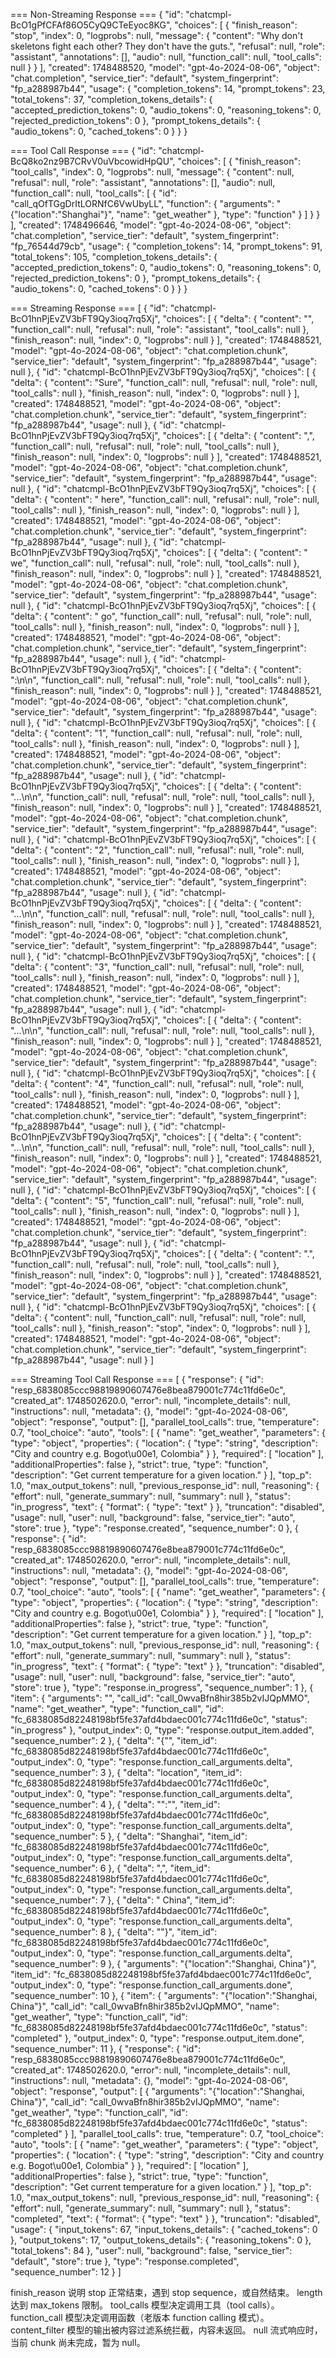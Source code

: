 === Non-Streaming Response ===
{
  "id": "chatcmpl-BcO1gPfCFAf86O5CyQ9CTeEyoc8KG",
  "choices": [
    {
      "finish_reason": "stop",
      "index": 0,
      "logprobs": null,
      "message": {
        "content": "Why don't skeletons fight each other? They don't have the guts.",
        "refusal": null,
        "role": "assistant",
        "annotations": [],
        "audio": null,
        "function_call": null,
        "tool_calls": null
      }
    }
  ],
  "created": 1748488520,
  "model": "gpt-4o-2024-08-06",
  "object": "chat.completion",
  "service_tier": "default",
  "system_fingerprint": "fp_a288987b44",
  "usage": {
    "completion_tokens": 14,
    "prompt_tokens": 23,
    "total_tokens": 37,
    "completion_tokens_details": {
      "accepted_prediction_tokens": 0,
      "audio_tokens": 0,
      "reasoning_tokens": 0,
      "rejected_prediction_tokens": 0
    },
    "prompt_tokens_details": {
      "audio_tokens": 0,
      "cached_tokens": 0
    }
  }
}

=== Tool Call Response ===
{
  "id": "chatcmpl-BcQ8ko2nz9B7CRvV0uVbcowidHpQU",
  "choices": [
    {
      "finish_reason": "tool_calls",
      "index": 0,
      "logprobs": null,
      "message": {
        "content": null,
        "refusal": null,
        "role": "assistant",
        "annotations": [],
        "audio": null,
        "function_call": null,
        "tool_calls": [
          {
            "id": "call_qOfTGgDrItLORNfC6VwUbyLL",
            "function": {
              "arguments": "{\"location\":\"Shanghai\"}",
              "name": "get_weather"
            },
            "type": "function"
          }
        ]
      }
    }
  ],
  "created": 1748496646,
  "model": "gpt-4o-2024-08-06",
  "object": "chat.completion",
  "service_tier": "default",
  "system_fingerprint": "fp_76544d79cb",
  "usage": {
    "completion_tokens": 14,
    "prompt_tokens": 91,
    "total_tokens": 105,
    "completion_tokens_details": {
      "accepted_prediction_tokens": 0,
      "audio_tokens": 0,
      "reasoning_tokens": 0,
      "rejected_prediction_tokens": 0
    },
    "prompt_tokens_details": {
      "audio_tokens": 0,
      "cached_tokens": 0
    }
  }
}

=== Streaming Response ===
[
  {
    "id": "chatcmpl-BcO1hnPjEvZV3bFT9Qy3ioq7rq5Xj",
    "choices": [
      {
        "delta": {
          "content": "",
          "function_call": null,
          "refusal": null,
          "role": "assistant",
          "tool_calls": null
        },
        "finish_reason": null,
        "index": 0,
        "logprobs": null
      }
    ],
    "created": 1748488521,
    "model": "gpt-4o-2024-08-06",
    "object": "chat.completion.chunk",
    "service_tier": "default",
    "system_fingerprint": "fp_a288987b44",
    "usage": null
  },
  {
    "id": "chatcmpl-BcO1hnPjEvZV3bFT9Qy3ioq7rq5Xj",
    "choices": [
      {
        "delta": {
          "content": "Sure",
          "function_call": null,
          "refusal": null,
          "role": null,
          "tool_calls": null
        },
        "finish_reason": null,
        "index": 0,
        "logprobs": null
      }
    ],
    "created": 1748488521,
    "model": "gpt-4o-2024-08-06",
    "object": "chat.completion.chunk",
    "service_tier": "default",
    "system_fingerprint": "fp_a288987b44",
    "usage": null
  },
  {
    "id": "chatcmpl-BcO1hnPjEvZV3bFT9Qy3ioq7rq5Xj",
    "choices": [
      {
        "delta": {
          "content": ",",
          "function_call": null,
          "refusal": null,
          "role": null,
          "tool_calls": null
        },
        "finish_reason": null,
        "index": 0,
        "logprobs": null
      }
    ],
    "created": 1748488521,
    "model": "gpt-4o-2024-08-06",
    "object": "chat.completion.chunk",
    "service_tier": "default",
    "system_fingerprint": "fp_a288987b44",
    "usage": null
  },
  {
    "id": "chatcmpl-BcO1hnPjEvZV3bFT9Qy3ioq7rq5Xj",
    "choices": [
      {
        "delta": {
          "content": " here",
          "function_call": null,
          "refusal": null,
          "role": null,
          "tool_calls": null
        },
        "finish_reason": null,
        "index": 0,
        "logprobs": null
      }
    ],
    "created": 1748488521,
    "model": "gpt-4o-2024-08-06",
    "object": "chat.completion.chunk",
    "service_tier": "default",
    "system_fingerprint": "fp_a288987b44",
    "usage": null
  },
  {
    "id": "chatcmpl-BcO1hnPjEvZV3bFT9Qy3ioq7rq5Xj",
    "choices": [
      {
        "delta": {
          "content": " we",
          "function_call": null,
          "refusal": null,
          "role": null,
          "tool_calls": null
        },
        "finish_reason": null,
        "index": 0,
        "logprobs": null
      }
    ],
    "created": 1748488521,
    "model": "gpt-4o-2024-08-06",
    "object": "chat.completion.chunk",
    "service_tier": "default",
    "system_fingerprint": "fp_a288987b44",
    "usage": null
  },
  {
    "id": "chatcmpl-BcO1hnPjEvZV3bFT9Qy3ioq7rq5Xj",
    "choices": [
      {
        "delta": {
          "content": " go",
          "function_call": null,
          "refusal": null,
          "role": null,
          "tool_calls": null
        },
        "finish_reason": null,
        "index": 0,
        "logprobs": null
      }
    ],
    "created": 1748488521,
    "model": "gpt-4o-2024-08-06",
    "object": "chat.completion.chunk",
    "service_tier": "default",
    "system_fingerprint": "fp_a288987b44",
    "usage": null
  },
  {
    "id": "chatcmpl-BcO1hnPjEvZV3bFT9Qy3ioq7rq5Xj",
    "choices": [
      {
        "delta": {
          "content": ":\n\n",
          "function_call": null,
          "refusal": null,
          "role": null,
          "tool_calls": null
        },
        "finish_reason": null,
        "index": 0,
        "logprobs": null
      }
    ],
    "created": 1748488521,
    "model": "gpt-4o-2024-08-06",
    "object": "chat.completion.chunk",
    "service_tier": "default",
    "system_fingerprint": "fp_a288987b44",
    "usage": null
  },
  {
    "id": "chatcmpl-BcO1hnPjEvZV3bFT9Qy3ioq7rq5Xj",
    "choices": [
      {
        "delta": {
          "content": "1",
          "function_call": null,
          "refusal": null,
          "role": null,
          "tool_calls": null
        },
        "finish_reason": null,
        "index": 0,
        "logprobs": null
      }
    ],
    "created": 1748488521,
    "model": "gpt-4o-2024-08-06",
    "object": "chat.completion.chunk",
    "service_tier": "default",
    "system_fingerprint": "fp_a288987b44",
    "usage": null
  },
  {
    "id": "chatcmpl-BcO1hnPjEvZV3bFT9Qy3ioq7rq5Xj",
    "choices": [
      {
        "delta": {
          "content": "...\n\n",
          "function_call": null,
          "refusal": null,
          "role": null,
          "tool_calls": null
        },
        "finish_reason": null,
        "index": 0,
        "logprobs": null
      }
    ],
    "created": 1748488521,
    "model": "gpt-4o-2024-08-06",
    "object": "chat.completion.chunk",
    "service_tier": "default",
    "system_fingerprint": "fp_a288987b44",
    "usage": null
  },
  {
    "id": "chatcmpl-BcO1hnPjEvZV3bFT9Qy3ioq7rq5Xj",
    "choices": [
      {
        "delta": {
          "content": "2",
          "function_call": null,
          "refusal": null,
          "role": null,
          "tool_calls": null
        },
        "finish_reason": null,
        "index": 0,
        "logprobs": null
      }
    ],
    "created": 1748488521,
    "model": "gpt-4o-2024-08-06",
    "object": "chat.completion.chunk",
    "service_tier": "default",
    "system_fingerprint": "fp_a288987b44",
    "usage": null
  },
  {
    "id": "chatcmpl-BcO1hnPjEvZV3bFT9Qy3ioq7rq5Xj",
    "choices": [
      {
        "delta": {
          "content": "...\n\n",
          "function_call": null,
          "refusal": null,
          "role": null,
          "tool_calls": null
        },
        "finish_reason": null,
        "index": 0,
        "logprobs": null
      }
    ],
    "created": 1748488521,
    "model": "gpt-4o-2024-08-06",
    "object": "chat.completion.chunk",
    "service_tier": "default",
    "system_fingerprint": "fp_a288987b44",
    "usage": null
  },
  {
    "id": "chatcmpl-BcO1hnPjEvZV3bFT9Qy3ioq7rq5Xj",
    "choices": [
      {
        "delta": {
          "content": "3",
          "function_call": null,
          "refusal": null,
          "role": null,
          "tool_calls": null
        },
        "finish_reason": null,
        "index": 0,
        "logprobs": null
      }
    ],
    "created": 1748488521,
    "model": "gpt-4o-2024-08-06",
    "object": "chat.completion.chunk",
    "service_tier": "default",
    "system_fingerprint": "fp_a288987b44",
    "usage": null
  },
  {
    "id": "chatcmpl-BcO1hnPjEvZV3bFT9Qy3ioq7rq5Xj",
    "choices": [
      {
        "delta": {
          "content": "...\n\n",
          "function_call": null,
          "refusal": null,
          "role": null,
          "tool_calls": null
        },
        "finish_reason": null,
        "index": 0,
        "logprobs": null
      }
    ],
    "created": 1748488521,
    "model": "gpt-4o-2024-08-06",
    "object": "chat.completion.chunk",
    "service_tier": "default",
    "system_fingerprint": "fp_a288987b44",
    "usage": null
  },
  {
    "id": "chatcmpl-BcO1hnPjEvZV3bFT9Qy3ioq7rq5Xj",
    "choices": [
      {
        "delta": {
          "content": "4",
          "function_call": null,
          "refusal": null,
          "role": null,
          "tool_calls": null
        },
        "finish_reason": null,
        "index": 0,
        "logprobs": null
      }
    ],
    "created": 1748488521,
    "model": "gpt-4o-2024-08-06",
    "object": "chat.completion.chunk",
    "service_tier": "default",
    "system_fingerprint": "fp_a288987b44",
    "usage": null
  },
  {
    "id": "chatcmpl-BcO1hnPjEvZV3bFT9Qy3ioq7rq5Xj",
    "choices": [
      {
        "delta": {
          "content": "...\n\n",
          "function_call": null,
          "refusal": null,
          "role": null,
          "tool_calls": null
        },
        "finish_reason": null,
        "index": 0,
        "logprobs": null
      }
    ],
    "created": 1748488521,
    "model": "gpt-4o-2024-08-06",
    "object": "chat.completion.chunk",
    "service_tier": "default",
    "system_fingerprint": "fp_a288987b44",
    "usage": null
  },
  {
    "id": "chatcmpl-BcO1hnPjEvZV3bFT9Qy3ioq7rq5Xj",
    "choices": [
      {
        "delta": {
          "content": "5",
          "function_call": null,
          "refusal": null,
          "role": null,
          "tool_calls": null
        },
        "finish_reason": null,
        "index": 0,
        "logprobs": null
      }
    ],
    "created": 1748488521,
    "model": "gpt-4o-2024-08-06",
    "object": "chat.completion.chunk",
    "service_tier": "default",
    "system_fingerprint": "fp_a288987b44",
    "usage": null
  },
  {
    "id": "chatcmpl-BcO1hnPjEvZV3bFT9Qy3ioq7rq5Xj",
    "choices": [
      {
        "delta": {
          "content": ".",
          "function_call": null,
          "refusal": null,
          "role": null,
          "tool_calls": null
        },
        "finish_reason": null,
        "index": 0,
        "logprobs": null
      }
    ],
    "created": 1748488521,
    "model": "gpt-4o-2024-08-06",
    "object": "chat.completion.chunk",
    "service_tier": "default",
    "system_fingerprint": "fp_a288987b44",
    "usage": null
  },
  {
    "id": "chatcmpl-BcO1hnPjEvZV3bFT9Qy3ioq7rq5Xj",
    "choices": [
      {
        "delta": {
          "content": null,
          "function_call": null,
          "refusal": null,
          "role": null,
          "tool_calls": null
        },
        "finish_reason": "stop",
        "index": 0,
        "logprobs": null
      }
    ],
    "created": 1748488521,
    "model": "gpt-4o-2024-08-06",
    "object": "chat.completion.chunk",
    "service_tier": "default",
    "system_fingerprint": "fp_a288987b44",
    "usage": null
  }
]



=== Streaming Tool Call Response ===
[
  {
    "response": {
      "id": "resp_6838085ccc98819890607476e8bea879001c774c11fd6e0c",
      "created_at": 1748502620.0,
      "error": null,
      "incomplete_details": null,
      "instructions": null,
      "metadata": {},
      "model": "gpt-4o-2024-08-06",
      "object": "response",
      "output": [],
      "parallel_tool_calls": true,
      "temperature": 0.7,
      "tool_choice": "auto",
      "tools": [
        {
          "name": "get_weather",
          "parameters": {
            "type": "object",
            "properties": {
              "location": {
                "type": "string",
                "description": "City and country e.g. Bogot\u00e1, Colombia"
              }
            },
            "required": [
              "location"
            ],
            "additionalProperties": false
          },
          "strict": true,
          "type": "function",
          "description": "Get current temperature for a given location."
        }
      ],
      "top_p": 1.0,
      "max_output_tokens": null,
      "previous_response_id": null,
      "reasoning": {
        "effort": null,
        "generate_summary": null,
        "summary": null
      },
      "status": "in_progress",
      "text": {
        "format": {
          "type": "text"
        }
      },
      "truncation": "disabled",
      "usage": null,
      "user": null,
      "background": false,
      "service_tier": "auto",
      "store": true
    },
    "type": "response.created",
    "sequence_number": 0
  },
  {
    "response": {
      "id": "resp_6838085ccc98819890607476e8bea879001c774c11fd6e0c",
      "created_at": 1748502620.0,
      "error": null,
      "incomplete_details": null,
      "instructions": null,
      "metadata": {},
      "model": "gpt-4o-2024-08-06",
      "object": "response",
      "output": [],
      "parallel_tool_calls": true,
      "temperature": 0.7,
      "tool_choice": "auto",
      "tools": [
        {
          "name": "get_weather",
          "parameters": {
            "type": "object",
            "properties": {
              "location": {
                "type": "string",
                "description": "City and country e.g. Bogot\u00e1, Colombia"
              }
            },
            "required": [
              "location"
            ],
            "additionalProperties": false
          },
          "strict": true,
          "type": "function",
          "description": "Get current temperature for a given location."
        }
      ],
      "top_p": 1.0,
      "max_output_tokens": null,
      "previous_response_id": null,
      "reasoning": {
        "effort": null,
        "generate_summary": null,
        "summary": null
      },
      "status": "in_progress",
      "text": {
        "format": {
          "type": "text"
        }
      },
      "truncation": "disabled",
      "usage": null,
      "user": null,
      "background": false,
      "service_tier": "auto",
      "store": true
    },
    "type": "response.in_progress",
    "sequence_number": 1
  },
  {
    "item": {
      "arguments": "",
      "call_id": "call_0wvaBfn8hir385b2vIJQpMMO",
      "name": "get_weather",
      "type": "function_call",
      "id": "fc_6838085d82248198bf5fe37afd4bdaec001c774c11fd6e0c",
      "status": "in_progress"
    },
    "output_index": 0,
    "type": "response.output_item.added",
    "sequence_number": 2
  },
  {
    "delta": "{\"",
    "item_id": "fc_6838085d82248198bf5fe37afd4bdaec001c774c11fd6e0c",
    "output_index": 0,
    "type": "response.function_call_arguments.delta",
    "sequence_number": 3
  },
  {
    "delta": "location",
    "item_id": "fc_6838085d82248198bf5fe37afd4bdaec001c774c11fd6e0c",
    "output_index": 0,
    "type": "response.function_call_arguments.delta",
    "sequence_number": 4
  },
  {
    "delta": "\":\"",
    "item_id": "fc_6838085d82248198bf5fe37afd4bdaec001c774c11fd6e0c",
    "output_index": 0,
    "type": "response.function_call_arguments.delta",
    "sequence_number": 5
  },
  {
    "delta": "Shanghai",
    "item_id": "fc_6838085d82248198bf5fe37afd4bdaec001c774c11fd6e0c",
    "output_index": 0,
    "type": "response.function_call_arguments.delta",
    "sequence_number": 6
  },
  {
    "delta": ",",
    "item_id": "fc_6838085d82248198bf5fe37afd4bdaec001c774c11fd6e0c",
    "output_index": 0,
    "type": "response.function_call_arguments.delta",
    "sequence_number": 7
  },
  {
    "delta": " China",
    "item_id": "fc_6838085d82248198bf5fe37afd4bdaec001c774c11fd6e0c",
    "output_index": 0,
    "type": "response.function_call_arguments.delta",
    "sequence_number": 8
  },
  {
    "delta": "\"}",
    "item_id": "fc_6838085d82248198bf5fe37afd4bdaec001c774c11fd6e0c",
    "output_index": 0,
    "type": "response.function_call_arguments.delta",
    "sequence_number": 9
  },
  {
    "arguments": "{\"location\":\"Shanghai, China\"}",
    "item_id": "fc_6838085d82248198bf5fe37afd4bdaec001c774c11fd6e0c",
    "output_index": 0,
    "type": "response.function_call_arguments.done",
    "sequence_number": 10
  },
  {
    "item": {
      "arguments": "{\"location\":\"Shanghai, China\"}",
      "call_id": "call_0wvaBfn8hir385b2vIJQpMMO",
      "name": "get_weather",
      "type": "function_call",
      "id": "fc_6838085d82248198bf5fe37afd4bdaec001c774c11fd6e0c",
      "status": "completed"
    },
    "output_index": 0,
    "type": "response.output_item.done",
    "sequence_number": 11
  },
  {
    "response": {
      "id": "resp_6838085ccc98819890607476e8bea879001c774c11fd6e0c",
      "created_at": 1748502620.0,
      "error": null,
      "incomplete_details": null,
      "instructions": null,
      "metadata": {},
      "model": "gpt-4o-2024-08-06",
      "object": "response",
      "output": [
        {
          "arguments": "{\"location\":\"Shanghai, China\"}",
          "call_id": "call_0wvaBfn8hir385b2vIJQpMMO",
          "name": "get_weather",
          "type": "function_call",
          "id": "fc_6838085d82248198bf5fe37afd4bdaec001c774c11fd6e0c",
          "status": "completed"
        }
      ],
      "parallel_tool_calls": true,
      "temperature": 0.7,
      "tool_choice": "auto",
      "tools": [
        {
          "name": "get_weather",
          "parameters": {
            "type": "object",
            "properties": {
              "location": {
                "type": "string",
                "description": "City and country e.g. Bogot\u00e1, Colombia"
              }
            },
            "required": [
              "location"
            ],
            "additionalProperties": false
          },
          "strict": true,
          "type": "function",
          "description": "Get current temperature for a given location."
        }
      ],
      "top_p": 1.0,
      "max_output_tokens": null,
      "previous_response_id": null,
      "reasoning": {
        "effort": null,
        "generate_summary": null,
        "summary": null
      },
      "status": "completed",
      "text": {
        "format": {
          "type": "text"
        }
      },
      "truncation": "disabled",
      "usage": {
        "input_tokens": 67,
        "input_tokens_details": {
          "cached_tokens": 0
        },
        "output_tokens": 17,
        "output_tokens_details": {
          "reasoning_tokens": 0
        },
        "total_tokens": 84
      },
      "user": null,
      "background": false,
      "service_tier": "default",
      "store": true
    },
    "type": "response.completed",
    "sequence_number": 12
  }
]





finish_reason	说明
stop	正常结束，遇到 stop sequence，或自然结束。
length	达到 max_tokens 限制。
tool_calls	模型决定调用工具（tool calls）。
function_call	模型决定调用函数（老版本 function calling 模式）。
content_filter	模型的输出被内容过滤系统拦截，内容未返回。
null	流式响应时，当前 chunk 尚未完成，暂为 null。